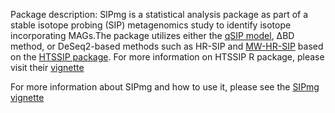 Package description:
SIPmg is a statistical analysis package as part of a stable isotope probing (SIP) metagenomics study to identify isotope incorporating MAGs.The package utilizes either the [qSIP model](https://journals.asm.org/doi/abs/10.1128/AEM.02280-15), ΔBD method, or DeSeq2-based methods such as HR-SIP and [MW-HR-SIP](https://www.frontiersin.org/articles/10.3389/fmicb.2018.00570/full) based on the [HTSSIP package](https://journals.plos.org/plosone/article?id=10.1371/journal.pone.0189616). For more information on HTSSIP R package, please visit their [vignette](https://cran.r-project.org/web/packages/HTSSIP/vignettes/HTSSIP_intro.html)

For more information about SIPmg and how to use it, please see the [SIPmg vignette](https://zielslab.github.io/SIPmg.github.io/)

